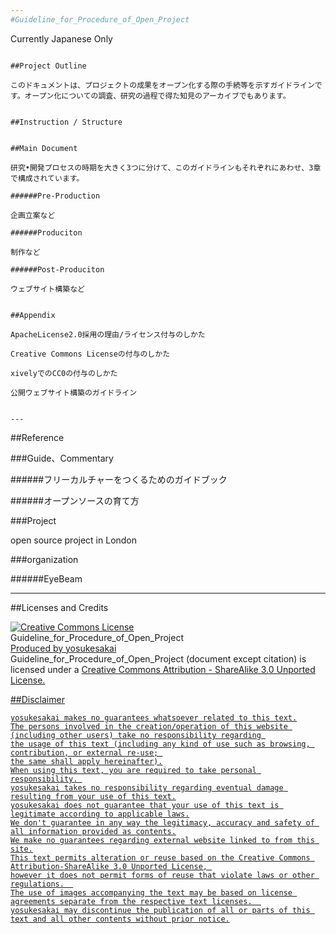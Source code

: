 ```yaml
---
#Guideline_for_Procedure_of_Open_Project
```
Currently Japanese Only
```

##Project Outline

このドキュメントは、プロジェクトの成果をオープン化する際の手続等を示すガイドラインです。オープン化についての調査、研究の過程で得た知見のアーカイブでもあります。


##Instruction / Structure


##Main Document

研究•開発プロセスの時期を大きく3つに分けて、このガイドラインもそれぞれにあわせ、3章で構成されています。

######Pre-Production

企画立案など

######Produciton

制作など

######Post-Produciton

ウェブサイト構築など


##Appendix

ApacheLicense2.0採用の理由/ライセンス付与のしかた

Creative Commons Licenseの付与のしかた

xivelyでのCC0の付与のしかた  
    
公開ウェブサイト構築のガイドライン


---   
```

##Reference


###Guide、Commentary


######フリーカルチャーをつくるためのガイドブック

######オープンソースの育て方






###Project

open source project in London



###organization

######EyeBeam





---
##Licenses and Credits  

<a rel="license" href="http://creativecommons.org/licenses/by-sa/3.0/"><img alt="Creative Commons License" style="border-width:0" src="http://i.creativecommons.org/l/by-sa/3.0/88x31.png" /></a><br /> 
<span xmlns:dct="http://purl.org/dc/terms/" href="http://purl.org/dc/dcmitype/Text" property="dct:title" rel="dct:type">Guideline_for_Procedure_of_Open_Project</span><a xmlns:cc="http://creativecommons.org/ns#" href="https://github.com/yosukesakai/Guideline_for_Procedure_of_Open_Project" property="cc:attributionName" rel="cc:attributionURL">  
Produced by yosukesakai<br /></a>
Guideline_for_Procedure_of_Open_Project (document except citation) is licensed under a <a rel="license" href="http://creativecommons.org/licenses/by-sa/3.0/">Creative Commons Attribution - ShareAlike 3.0 Unported License.<br />



##Disclaimer
```
yosukesakai makes no guarantees whatsoever related to this text.
The persons involved in the creation/operation of this website (including other users) take no responsibility regarding 
the usage of this text (including any kind of use such as browsing, contribution, or external re-use; 
the same shall apply hereinafter).
When using this text, you are required to take personal responsibility. 
yosukesakai takes no responsibility regarding eventual damage resulting from your use of this text.
yosukesakai does not guarantee that your use of this text is legitimate according to applicable laws.
We don't guarantee in any way the legitimacy, accuracy and safety of all information provided as contents.
We make no guarantees regarding external website linked to from this site.
This text permits alteration or reuse based on the Creative Commons Attribution-ShareAlike 3.0 Unported License, 
however it does not permit forms of reuse that violate laws or other regulations.  
The use of images accompanying the text may be based on license agreements separate from the respective text licenses.  
yosukesakai may discontinue the publication of all or parts of this text and all other contents without prior notice.
```



